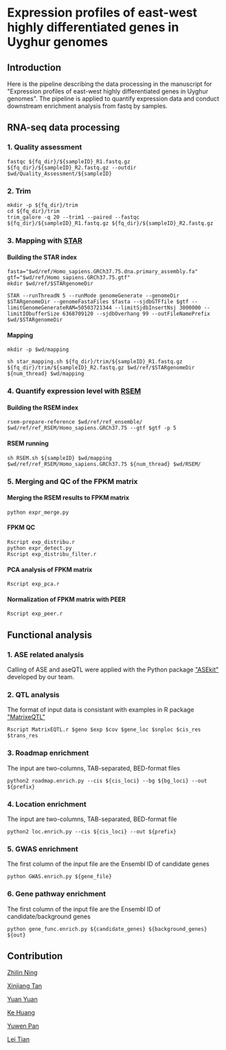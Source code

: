 # Expression profiles of east-west highly differentiated genes in Uyghur genomes 

## Introduction <br> 
Here is the pipeline describing the data processing in the manuscript for "Expression profiles of east-west highly differentiated genes in Uyghur genomes". The pipeline is applied to quantify expression data and conduct downstream enrichment analysis from fastq by samples.


## RNA-seq data processing 
### 1. Quality assessment 
```shell
fastqc ${fq_dir}/${sampleID}_R1.fastq.gz ${fq_dir}/${sampleID}_R2.fastq.gz --outdir $wd/Quality_Assessment/${sampleID}
```
### 2. Trim
```shell
mkdir -p ${fq_dir}/trim
cd ${fq_dir}/trim
trim_galore -q 20 --trim1 --paired --fastqc ${fq_dir}/${sampleID}_R1.fastq.gz ${fq_dir}/${sampleID}_R2.fastq.gz
```
### 3. Mapping with [STAR](https://github.com/alexdobin/STAR)
#### Building the STAR index 
```shell
fasta="$wd/ref/Homo_sapiens.GRCh37.75.dna.primary_assembly.fa"
gtf="$wd/ref/Homo_sapiens.GRCh37.75.gtf"
mkdir $wd/ref/$STARgenomeDir

STAR --runThreadN 5 --runMode genomeGenerate --genomeDir $STARgenomeDir --genomeFastaFiles $fasta --sjdbGTFfile $gtf --limitGenomeGenerateRAM=50503721344 --limitSjdbInsertNsj 3000000 --limitIObufferSize 6368709120 --sjdbOverhang 99 --outFileNamePrefix $wd/$STARgenomeDir
``` 
#### Mapping
```shell
mkdir -p $wd/mapping

sh star_mapping.sh ${fq_dir}/trim/${sampleID}_R1.fastq.gz ${fq_dir}/trim/${sampleID}_R2.fastq.gz $wd/ref/$STARgenomeDir  ${num_thread} $wd/mapping
```
### 4. Quantify expression level with [RSEM](https://github.com/deweylab/RSEM)
#### Building the RSEM index
```shell
rsem-prepare-reference $wd/ref/ref_ensemble/ $wd/ref/ref_RSEM/Homo_sapiens.GRCh37.75 --gtf $gtf -p 5
```
#### RSEM running
```shell
sh RSEM.sh ${sampleID} $wd/mapping $wd/ref/ref_RSEM/Homo_sapiens.GRCh37.75 ${num_thread} $wd/RSEM/
```
### 5. Merging and QC of the FPKM matrix
#### Merging the RSEM results to FPKM matrix
```shell
python expr_merge.py
```
#### FPKM QC
```shell
Rscript exp_distribu.r
python expr_detect.py
Rscript exp_distribu_filter.r
```
#### PCA analysis of FPKM matrix
```shell
Rscript exp_pca.r
```
#### Normalization of FPKM matrix with PEER
```shell
Rscript exp_peer.r
```

## Functional analysis
### 1. ASE related analysis
Calling of ASE and aseQTL were applied with the Python package ["ASEkit"](https://pypi.org/project/ASEkit/) developed by our team.
### 2. QTL analysis
The format of input data is consistant with examples in R package ["MatrixeQTL"](http://bios.unc.edu/research/genomic_software/Matrix_eQTL/)
```shell
Rscript MatrixEQTL.r $geno $exp $cov $gene_loc $snploc $cis_res $trans_res
```
### 3. Roadmap enrichment
The input are two-columns, TAB-separated, BED-format files
```shell
python2 roadmap.enrich.py --cis ${cis_loci} --bg ${bg_loci} --out ${prefix}
```
### 4. Location enrichment
The input are two-columns, TAB-separated, BED-format file
```shell
python2 loc.enrich.py --cis ${cis_loci} --out ${prefix}
```
### 5. GWAS enrichment
The first column of the input file are the Ensembl ID of candidate genes
```shell
python GWAS.enrich.py ${gene_file}
```

### 6. Gene pathway enrichment
The first column of the input file are the Ensembl ID of candidate/background genes
```shell
python gene_func.enrich.py ${candidate_genes} ${background_genes} ${out}
```

## Contribution 

[Zhilin Ning](<ningzhilin@picb.ac.cn>)

[Xinjiang Tan](tanxinjiang2019@sibs.ac.cn) 

[Yuan Yuan](yuanner@picb.ac.cn)

[Ke Huang](huangke@shanghaitech.edu.cn) 

[Yuwen Pan](panyuwen@picb.ac.cn)

[Lei Tian ](tianleivv@gmail.com) 
